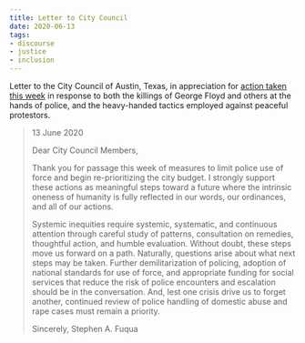 ```yaml
---
title: Letter to City Council
date: 2020-06-13
tags:
- discourse
- justice
- inclusion
---
```


Letter to the City Council of Austin, Texas, in appreciation for [action taken
this
week](https://www.texastribune.org/2020/06/11/austin-police-reform-budget-cut-george-floyd-protests/)
in response to both the killings of George Floyd and others at the hands of
police, and the heavy-handed tactics employed against peaceful protestors.

> 13 June 2020
>
> Dear City Council Members,
>
> Thank you for passage this week of measures to limit police use of force and
> begin re-prioritizing the city budget. I strongly support these actions as
> meaningful steps toward a future where the intrinsic oneness of humanity is
> fully reflected in our words, our ordinances, and all of our actions.
>
> Systemic inequities require systemic, systematic, and continuous attention
> through careful study of patterns, consultation on remedies, thoughtful
> action, and humble evaluation. Without doubt, these steps move us forward on a
> path. Naturally, questions arise about what next steps may be taken. Further
> demilitarization of policing, adoption of national standards for use of force,
> and appropriate funding for social services that reduce the risk of police
> encounters and escalation should be in the conversation. And, lest one crisis
> drive us to forget another, continued review of police handling of domestic
> abuse and rape cases must remain a priority.
>
> Sincerely,
> Stephen A. Fuqua

<!-- truncate -->
